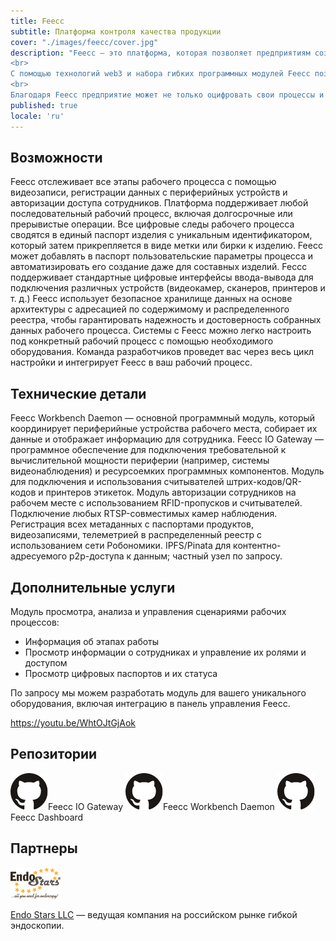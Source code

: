 ```yaml
---
title: Feecc
subtitle: Платформа контроля качества продукции
cover: "./images/feecc/cover.jpg" 
description: "Feecc — это платформа, которая позволяет предприятиям создавать и настраивать собственные системы контроля качества продуктов или услуг в соответствии со своими потребностями.
<br>
С помощью технологий web3 и набора гибких программных модулей Feecc позволяет проводить аудит доступа сотрудников к рабочему месту и извлекать все данные о рабочих процессах. Информация хранится в неизменном и безопасном хранилище с простым доступом для отдела контроля качества.
<br>
Благодаря Feecc предприятие может не только оцифровать свои процессы и избавиться от надоедливой бюрократии и судебных исков, но и привлечь внимание новых потребителей к продукту, повысив доверие к нему."
published: true
locale: 'ru'
---
```


## Возможности 

<ma-section title="Четкая связь сотрудника с продуктом">
Feecc отслеживает все этапы рабочего процесса с помощью видеозаписи, регистрации данных с периферийных устройств и авторизации доступа сотрудников. Платформа поддерживает любой последовательный рабочий процесс, включая долгосрочные или прерывистые операции.
</ma-section>

<ma-section title="Цифровой паспорт продукта">
Все цифровые следы рабочего процесса сводятся в единый паспорт изделия с уникальным идентификатором, который затем прикрепляется в виде метки или бирки к изделию. Feecc может добавлять в паспорт пользовательские параметры процесса и автоматизировать его создание даже для составных изделий.
</ma-section>

<ma-section title="Различные периферийные устройства">
Feccc поддерживает стандартные цифровые интерфейсы ввода-вывода для подключения различных устройств (видеокамер, сканеров, принтеров и т. д.)
</ma-section>

<ma-section title="Защищено распределенными технологиями">
Feecc использует безопасное хранилище данных на основе архитектуры с адресацией по содержимому и распределенного реестра, чтобы гарантировать надежность и достоверность собранных данных рабочего процесса.
</ma-section>

<ma-section title="Гибкость и поддержка разработчиков">
Системы с Feecc можно легко настроить под конкретный рабочий процесс с помощью необходимого оборудования. Команда разработчиков проведет вас через весь цикл настройки и интегрирует Feecc в ваш рабочий процесс.
</ma-section>

## Технические детали

<g-image src="./images/feecc/cover.jpg"/>

<ma-section title="Программное обеспечение рабочего места сотрудника">
Feecc Workbench Daemon — основной программный модуль, который координирует периферийные устройства рабочего места, собирает их данные и отображает информацию для сотрудника.
</ma-section>

<ma-section title="Производительный шлюз">
Feecc IO Gateway — программное обеспечение для подключения требовательной к вычислительной мощности периферии (например, системы видеонаблюдения) и ресурсоемких программных компонентов.
</ma-section>

<ma-section title="Поддержка маркировки продуктов">
Модуль для подключения и использования считывателей штрих-кодов/QR-кодов и принтеров этикеток.
</ma-section>

<ma-section title="Система авторизации сотрудников">
Модуль авторизации сотрудников на рабочем месте с использованием RFID-пропусков и считывателей.
</ma-section>

<ma-section title="Служба видеонаблюдения">
Подключение любых RTSP-совместимых камер наблюдения.
</ma-section>

<ma-section title="Защищенное ведение журнала процессов">
Регистрация всех метаданных с паспортами продуктов, видеозаписями, телеметрией в распределенный реестр с использованием сети Робономики.
</ma-section>

<ma-section title="Хранилище данных">
IPFS/Pinata для контентно-адресуемого p2p-доступа к данным; частный узел по запросу.
</ma-section>

## Дополнительные услуги

<ma-section title="Панель управления Feecc">
Модуль просмотра, анализа и управления сценариями рабочих процессов:

* Информация об этапах работы
* Просмотр информации о сотрудниках и управление их ролями и доступом
* Просмотр цифровых паспортов и их статуса

</ma-section>

<ma-section title="Поддержка нестандартного оборудования">
По запросу мы можем разработать модуль для вашего уникального оборудования, включая интеграцию в панель управления Feecc.
</ma-section>

https://youtu.be/WhtOJtGjAok

## Репозитории

<ma-line>
    <ma-button href="https://github.com/Multi-Agent-io/feecc-io-gateway"><img src="./images/shared/GitHub.png"/><span>Feecc IO Gateway</span></ma-button>
    <ma-button href="https://github.com/Multi-Agent-io/feecc-workbench-daemon"><img src="./images/shared/GitHub.png"/><span>Feecc Workbench Daemon</span></ma-button>
    <ma-button href="https://github.com/Multi-Agent-io/feecc-analytics-backend"><img src="./images/shared/GitHub.png"/><span>Feecc Dashboard</span></ma-button>
</ma-line>

## Партнеры 

<ma-line>

![Endo-Stars Logo](./images/feecc/endostars.png)

[Endo Stars LLC](http://endo-stars.ru/en/) — ведущая компания на российском рынке гибкой эндоскопии. 

</ma-line>

